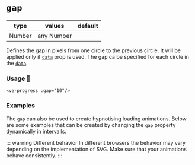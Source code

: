 # `gap`

| type   | values     | default |
|--------|------------|---------|
| Number | any Number |         |

Defines the gap in pixels from one circle to the previous circle. It will be applied only if [`data`](#./data.md) prop is used.
The gap ca be specified for each circle in the [`data`](#./data.md).

### Usage 📜

```vue
<ve-progress :gap="10"/>
```

### Examples

<gap class="mb-16">
<template #code="{ progress, gap }">
<CodeGroup>
<CodeGroupItem >

```vue:no-v-pre
<template>
  <ve-progress 
    :progress="{{ progress }}" 
    :gap="{{ gap }}"
    :data="[
      {
        color: 'blue',
        thickness: 1
      },
      {
        color: 'red',
        thickness: 3
      },
      {
        color: 'green',
        thickness: 5
      },
      {
        color: 'yellow',
        thickness: 7
      }
    ]"
  />
</template>
```

</CodeGroupItem>
</CodeGroup>
</template>
</gap>

The `gap` can also be used to create hypnotising loading animations. Below are some examples that can be created by changing the
`gap` property dynamically in intervalls.

::: warning Different behavior
In different browsers the behavior may vary depending on the implementation of SVG. Make sure that your animations behave consistently.
:::

<gap-animation>
</gap-animation>
